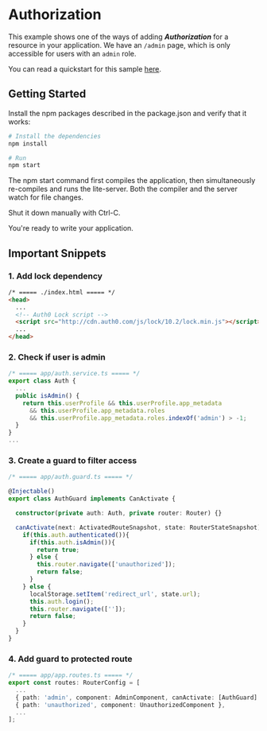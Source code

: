 # Authorization

This example shows one of the ways of adding ***Authorization*** for a resource in your application. We have an `/admin` page, which is only accessible for users with an `admin` role.

You can read a quickstart for this sample [here](https://auth0.com/docs/quickstart/spa/angular2/07-authorization). 

## Getting Started

Install the npm packages described in the package.json and verify that it works:

```bash
# Install the dependencies
npm install

# Run
npm start
```

The npm start command first compiles the application, then simultaneously re-compiles and runs the lite-server. Both the compiler and the server watch for file changes.

Shut it down manually with Ctrl-C.

You're ready to write your application.

## Important Snippets

### 1. Add lock dependency

```html
/* ===== ./index.html ===== */
<head>
  ...
  <!-- Auth0 Lock script -->
  <script src="http://cdn.auth0.com/js/lock/10.2/lock.min.js"></script>
  ...
</head>
```

### 2. Check if user is admin

```typescript
/* ===== app/auth.service.ts ===== */
export class Auth {
  ...
  public isAdmin() {
    return this.userProfile && this.userProfile.app_metadata
      && this.userProfile.app_metadata.roles
      && this.userProfile.app_metadata.roles.indexOf('admin') > -1;
  }
}
...
```

### 3. Create a guard to filter access

```typescript
/* ===== app/auth.guard.ts ===== */

@Injectable()
export class AuthGuard implements CanActivate {

  constructor(private auth: Auth, private router: Router) {}

  canActivate(next: ActivatedRouteSnapshot, state: RouterStateSnapshot) {
    if(this.auth.authenticated()){
      if(this.auth.isAdmin()){
        return true;
      } else {
        this.router.navigate(['unauthorized']);
        return false;
      }
    } else {
      localStorage.setItem('redirect_url', state.url);
      this.auth.login();
      this.router.navigate(['']);
      return false;
    }
  }
}
```

### 4. Add guard to protected route

```typescript
/* ===== app/app.routes.ts ===== */
export const routes: RouterConfig = [
  ...
  { path: 'admin', component: AdminComponent, canActivate: [AuthGuard] },
  { path: 'unauthorized', component: UnauthorizedComponent },
  ...
];
```